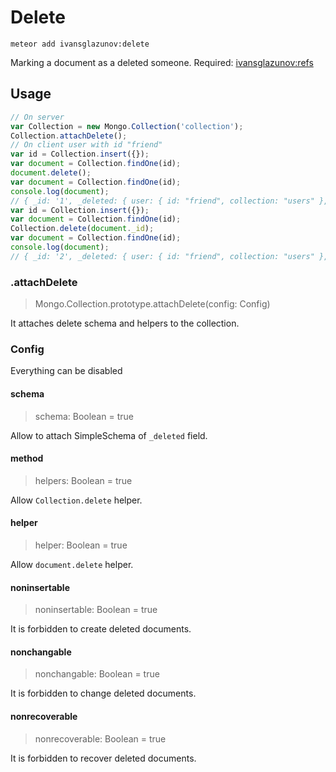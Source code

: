# Delete

```
meteor add ivansglazunov:delete
```

Marking a document as a deleted someone.
Required: [ivansglazunov:refs](https://github.com/ivansglazunov/meteor-refs)

## Usage

```js
// On server
var Collection = new Mongo.Collection('collection');
Collection.attachDelete();
// On client user with id "friend"
var id = Collection.insert({});
var document = Collection.findOne(id);
document.delete();
var document = Collection.findOne(id);
console.log(document);
// { _id: '1', _deleted: { user: { id: "friend", collection: "users" }, date: Date } }
var id = Collection.insert({});
var document = Collection.findOne(id);
Collection.delete(document._id);
var document = Collection.findOne(id);
console.log(document);
// { _id: '2', _deleted: { user: { id: "friend", collection: "users" }, date: Date } }
```

### .attachDelete
> Mongo.Collection.prototype.attachDelete(config: Config)

It attaches delete schema and helpers to the collection.

### Config

Everything can be disabled

#### schema
> schema: Boolean = true

Allow to attach SimpleSchema of `_deleted` field.

#### method
> helpers: Boolean = true

Allow `Collection.delete` helper.

#### helper
> helper: Boolean = true

Allow `document.delete` helper.

#### noninsertable
> noninsertable: Boolean = true

It is forbidden to create deleted documents.

#### nonchangable
> nonchangable: Boolean = true

It is forbidden to change deleted documents.

#### nonrecoverable
> nonrecoverable: Boolean = true

It is forbidden to recover deleted documents.